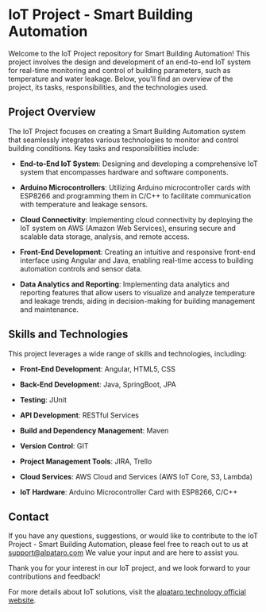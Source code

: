 # IoT Project - Smart Building Automation

Welcome to the IoT Project repository for Smart Building Automation! This project involves the design and development of an end-to-end IoT system for real-time monitoring and control of building parameters, such as temperature and water leakage. Below, you'll find an overview of the project, its tasks, responsibilities, and the technologies used.

## Project Overview

The IoT Project focuses on creating a Smart Building Automation system that seamlessly integrates various technologies to monitor and control building conditions. Key tasks and responsibilities include:

- **End-to-End IoT System**: Designing and developing a comprehensive IoT system that encompasses hardware and software components.

- **Arduino Microcontrollers**: Utilizing Arduino microcontroller cards with ESP8266 and programming them in C/C++ to facilitate communication with temperature and leakage sensors.

- **Cloud Connectivity**: Implementing cloud connectivity by deploying the IoT system on AWS (Amazon Web Services), ensuring secure and scalable data storage, analysis, and remote access.

- **Front-End Development**: Creating an intuitive and responsive front-end interface using Angular and Java, enabling real-time access to building automation controls and sensor data.

- **Data Analytics and Reporting**: Implementing data analytics and reporting features that allow users to visualize and analyze temperature and leakage trends, aiding in decision-making for building management and maintenance.

## Skills and Technologies

This project leverages a wide range of skills and technologies, including:

- **Front-End Development**: Angular, HTML5, CSS

- **Back-End Development**: Java, SpringBoot, JPA

- **Testing**: JUnit

- **API Development**: RESTful Services

- **Build and Dependency Management**: Maven

- **Version Control**: GIT

- **Project Management Tools**: JIRA, Trello

- **Cloud Services**: AWS Cloud and Services (AWS IoT Core, S3, Lambda)

- **IoT Hardware**: Arduino Microcontroller Card with ESP8266, C/C++

<!--
## Get Started

If you're interested in contributing to the project or running it locally, please follow the steps below:

1. Clone the repository: `git clone [repository URL]`

2. Navigate to the project directory: `cd IoT-Project`

3. Install project dependencies: `[command to install dependencies]`

4. Start the application locally: `[command to start the application]`
-->
## Contact

If you have any questions, suggestions, or would like to contribute to the IoT Project - Smart Building Automation, please feel free to reach out to us at [support@alpataro.com](mailto:support@alpataro.com) We value your input and are here to assist you.

Thank you for your interest in our IoT project, and we look forward to your contributions and feedback!

For more details about IoT solutions, visit the [alpataro technology official website](https://alpatarotechnology.com/alpataro.html#pmosuite).


